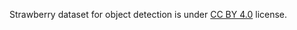 Strawberry dataset for object detection is under [CC BY 4.0](https://creativecommons.org/licenses/by/4.0/legalcode) license.
